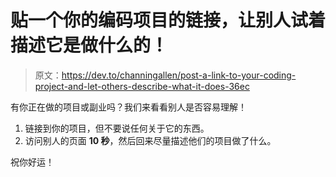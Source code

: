 # 贴一个你的编码项目的链接，让别人试着描述它是做什么的！

> 原文：<https://dev.to/channingallen/post-a-link-to-your-coding-project-and-let-others-describe-what-it-does-36ec>

有你正在做的项目或副业吗？我们来看看别人是否容易理解！

1.  链接到你的项目，但不要说任何关于它的东西。
2.  访问别人的页面 **10 秒**，然后回来尽量描述他们的项目做了什么。

祝你好运！